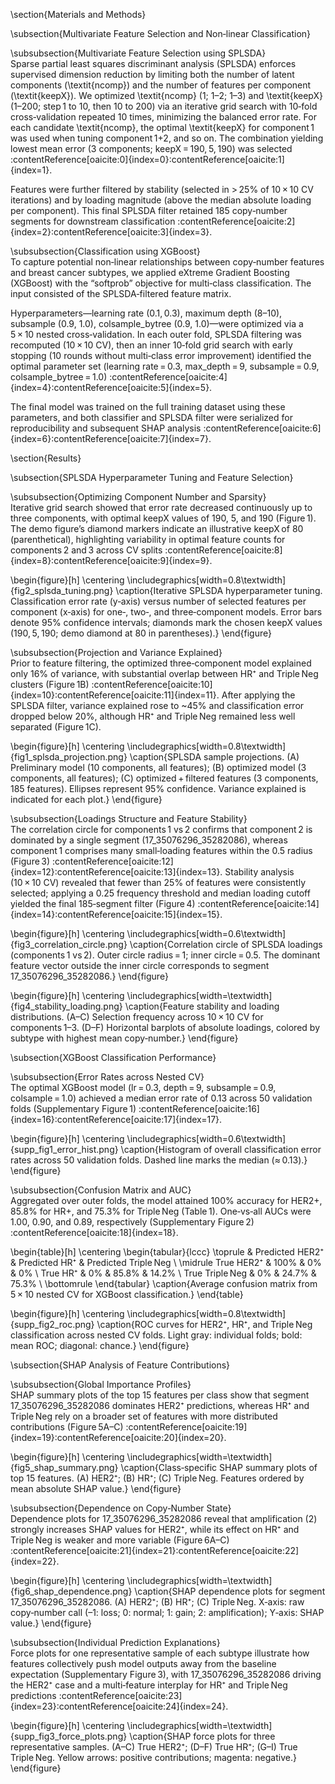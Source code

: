 \section{Materials and Methods}

\subsection{Multivariate Feature Selection and Non‐linear Classification}

\subsubsection{Multivariate Feature Selection using SPLSDA}  
Sparse partial least squares discriminant analysis (SPLSDA) enforces supervised dimension reduction by limiting both the number of latent components (\textit{ncomp}) and the number of features per component (\textit{keepX}). We optimized \textit{ncomp} (1; 1–2; 1–3) and \textit{keepX} (1–200; step 1 to 10, then 10 to 200) via an iterative grid search with 10‑fold cross‑validation repeated 10 times, minimizing the balanced error rate. For each candidate \textit{ncomp}, the optimal \textit{keepX} for component 1 was used when tuning component 1+2, and so on. The combination yielding lowest mean error (3 components; keepX = 190, 5, 190) was selected :contentReference[oaicite:0]{index=0}:contentReference[oaicite:1]{index=1}.  

Features were further filtered by stability (selected in > 25\% of 10 × 10 CV iterations) and by loading magnitude (above the median absolute loading per component). This final SPLSDA filter retained 185 copy‑number segments for downstream classification :contentReference[oaicite:2]{index=2}:contentReference[oaicite:3]{index=3}.

\subsubsection{Classification using XGBoost}  
To capture potential non‐linear relationships between copy‑number features and breast cancer subtypes, we applied eXtreme Gradient Boosting (XGBoost) with the “softprob” objective for multi‐class classification. The input consisted of the SPLSDA‐filtered feature matrix.  

Hyperparameters—learning rate (0.1, 0.3), maximum depth (8–10), subsample (0.9, 1.0), colsample\_bytree (0.9, 1.0)—were optimized via a 5 × 10 nested cross‐validation. In each outer fold, SPLSDA filtering was recomputed (10 × 10 CV), then an inner 10‑fold grid search with early stopping (10 rounds without multi‑class error improvement) identified the optimal parameter set (learning rate = 0.3, max\_depth = 9, subsample = 0.9, colsample\_bytree = 1.0) :contentReference[oaicite:4]{index=4}:contentReference[oaicite:5]{index=5}.  

The final model was trained on the full training dataset using these parameters, and both classifier and SPLSDA filter were serialized for reproducibility and subsequent SHAP analysis :contentReference[oaicite:6]{index=6}:contentReference[oaicite:7]{index=7}.

\section{Results}

\subsection{SPLSDA Hyperparameter Tuning and Feature Selection}

\subsubsection{Optimizing Component Number and Sparsity}  
Iterative grid search showed that error rate decreased continuously up to three components, with optimal keepX values of 190, 5, and 190 (Figure 1). The demo figure’s diamond markers indicate an illustrative keepX of 80 (parenthetical), highlighting variability in optimal feature counts for components 2 and 3 across CV splits :contentReference[oaicite:8]{index=8}:contentReference[oaicite:9]{index=9}.

\begin{figure}[h]
\centering
\includegraphics[width=0.8\textwidth]{fig2_splsda_tuning.png}
\caption{Iterative SPLSDA hyperparameter tuning. Classification error rate (y‑axis) versus number of selected features per component (x‑axis) for one‑, two‑, and three‑component models. Error bars denote 95\% confidence intervals; diamonds mark the chosen keepX values (190, 5, 190; demo diamond at 80 in parentheses).}
\end{figure}

\subsubsection{Projection and Variance Explained}  
Prior to feature filtering, the optimized three‐component model explained only 16\% of variance, with substantial overlap between HR⁺ and Triple Neg clusters (Figure 1B) :contentReference[oaicite:10]{index=10}:contentReference[oaicite:11]{index=11}. After applying the SPLSDA filter, variance explained rose to ~45\% and classification error dropped below 20\%, although HR⁺ and Triple Neg remained less well separated (Figure 1C).

\begin{figure}[h]
\centering
\includegraphics[width=0.8\textwidth]{fig1_splsda_projection.png}
\caption{SPLSDA sample projections. (A) Preliminary model (10 components, all features); (B) optimized model (3 components, all features); (C) optimized + filtered features (3 components, 185 features). Ellipses represent 95\% confidence. Variance explained is indicated for each plot.}
\end{figure}

\subsubsection{Loadings Structure and Feature Stability}  
The correlation circle for components 1 vs 2 confirms that component 2 is dominated by a single segment (17\_35076296\_35282086), whereas component 1 comprises many small‐loading features within the 0.5 radius (Figure 3) :contentReference[oaicite:12]{index=12}:contentReference[oaicite:13]{index=13}. Stability analysis (10 × 10 CV) revealed that fewer than 25\% of features were consistently selected; applying a 0.25 frequency threshold and median loading cutoff yielded the final 185‑segment filter (Figure 4) :contentReference[oaicite:14]{index=14}:contentReference[oaicite:15]{index=15}.

\begin{figure}[h]
\centering
\includegraphics[width=0.6\textwidth]{fig3_correlation_circle.png}
\caption{Correlation circle of SPLSDA loadings (components 1 vs 2). Outer circle radius = 1; inner circle = 0.5. The dominant feature vector outside the inner circle corresponds to segment 17\_35076296\_35282086.}
\end{figure}

\begin{figure}[h]
\centering
\includegraphics[width=\textwidth]{fig4_stability_loading.png}
\caption{Feature stability and loading distributions. (A–C) Selection frequency across 10 × 10 CV for components 1–3. (D–F) Horizontal barplots of absolute loadings, colored by subtype with highest mean copy‐number.}
\end{figure}

\subsection{XGBoost Classification Performance}

\subsubsection{Error Rates across Nested CV}  
The optimal XGBoost model (lr = 0.3, depth = 9, subsample = 0.9, colsample = 1.0) achieved a median error rate of 0.13 across 50 validation folds (Supplementary Figure 1) :contentReference[oaicite:16]{index=16}:contentReference[oaicite:17]{index=17}.

\begin{figure}[h]
\centering
\includegraphics[width=0.6\textwidth]{supp_fig1_error_hist.png}
\caption{Histogram of overall classification error rates across 50 validation folds. Dashed line marks the median (≈ 0.13).}
\end{figure}

\subsubsection{Confusion Matrix and AUC}  
Aggregated over outer folds, the model attained 100\% accuracy for HER2+, 85.8\% for HR+, and 75.3\% for Triple Neg (Table 1). One‑vs‑all AUCs were 1.00, 0.90, and 0.89, respectively (Supplementary Figure 2) :contentReference[oaicite:18]{index=18}.

\begin{table}[h]
\centering
\begin{tabular}{lccc}
\toprule
               & Predicted HER2⁺ & Predicted HR⁺ & Predicted Triple Neg \\
\midrule
True HER2⁺     & 100\%           & 0\%           & 0\%                  \\
True HR⁺       & 0\%             & 85.8\%        & 14.2\%               \\
True Triple Neg & 0\%             & 24.7\%        & 75.3\%               \\
\bottomrule
\end{tabular}
\caption{Average confusion matrix from 5 × 10 nested CV for XGBoost classification.}
\end{table}

\begin{figure}[h]
\centering
\includegraphics[width=0.8\textwidth]{supp_fig2_roc.png}
\caption{ROC curves for HER2⁺, HR⁺, and Triple Neg classification across nested CV folds. Light gray: individual folds; bold: mean ROC; diagonal: chance.}
\end{figure}

\subsection{SHAP Analysis of Feature Contributions}

\subsubsection{Global Importance Profiles}  
SHAP summary plots of the top 15 features per class show that segment 17\_35076296\_35282086 dominates HER2⁺ predictions, whereas HR⁺ and Triple Neg rely on a broader set of features with more distributed contributions (Figure 5A–C) :contentReference[oaicite:19]{index=19}:contentReference[oaicite:20]{index=20}.

\begin{figure}[h]
\centering
\includegraphics[width=\textwidth]{fig5_shap_summary.png}
\caption{Class‑specific SHAP summary plots of top 15 features. (A) HER2⁺; (B) HR⁺; (C) Triple Neg. Features ordered by mean absolute SHAP value.}
\end{figure}

\subsubsection{Dependence on Copy‑Number State}  
Dependence plots for 17\_35076296\_35282086 reveal that amplification (2) strongly increases SHAP values for HER2⁺, while its effect on HR⁺ and Triple Neg is weaker and more variable (Figure 6A–C) :contentReference[oaicite:21]{index=21}:contentReference[oaicite:22]{index=22}.

\begin{figure}[h]
\centering
\includegraphics[width=\textwidth]{fig6_shap_dependence.png}
\caption{SHAP dependence plots for segment 17\_35076296\_35282086. (A) HER2⁺; (B) HR⁺; (C) Triple Neg. X‑axis: raw copy‑number call (–1: loss; 0: normal; 1: gain; 2: amplification); Y‑axis: SHAP value.}
\end{figure}

\subsubsection{Individual Prediction Explanations}  
Force plots for one representative sample of each subtype illustrate how features collectively push model outputs away from the baseline expectation (Supplementary Figure 3), with 17\_35076296\_35282086 driving the HER2⁺ case and a multi‐feature interplay for HR⁺ and Triple Neg predictions :contentReference[oaicite:23]{index=23}:contentReference[oaicite:24]{index=24}.

\begin{figure}[h]
\centering
\includegraphics[width=\textwidth]{supp_fig3_force_plots.png}
\caption{SHAP force plots for three representative samples. (A–C) True HER2⁺; (D–F) True HR⁺; (G–I) True Triple Neg. Yellow arrows: positive contributions; magenta: negative.}
\end{figure}
